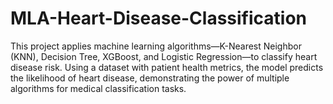 # MLA-Heart-Disease-Classification
This project applies machine learning algorithms—K-Nearest Neighbor (KNN), Decision Tree, XGBoost, and Logistic Regression—to classify heart disease risk. Using a dataset with patient health metrics, the model predicts the likelihood of heart disease, demonstrating the power of multiple algorithms for medical classification tasks.
